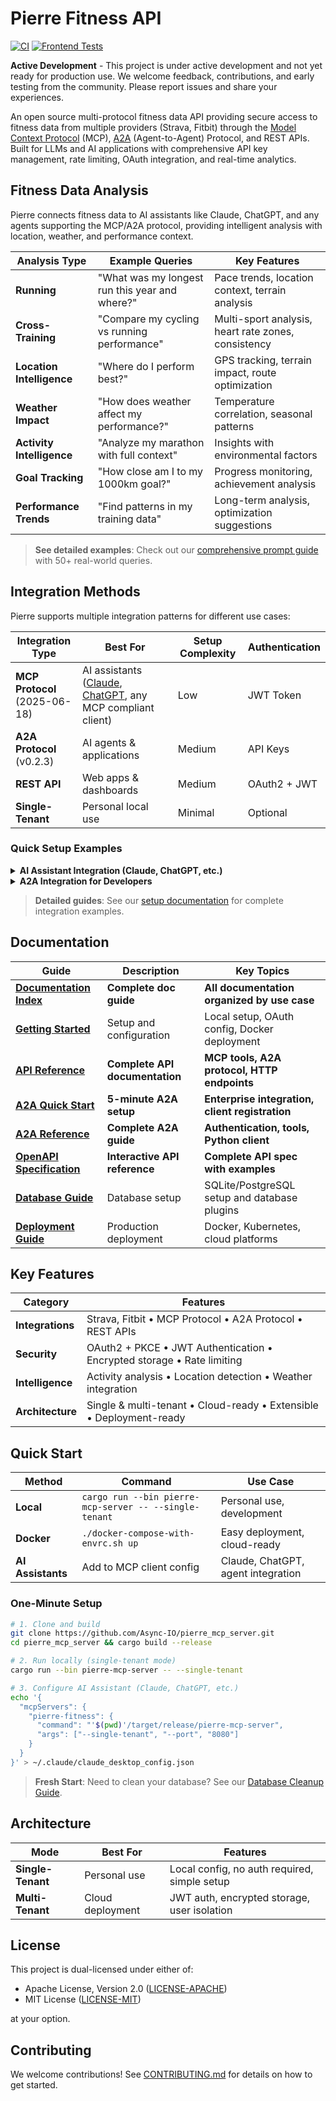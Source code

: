 # Pierre Fitness API

[![CI](https://github.com/Async-IO/pierre_mcp_server/actions/workflows/ci.yml/badge.svg)](https://github.com/Async-IO/pierre_mcp_server/actions/workflows/ci.yml)
[![Frontend Tests](https://github.com/Async-IO/pierre_mcp_server/actions/workflows/frontend-tests.yml/badge.svg)](https://github.com/Async-IO/pierre_mcp_server/actions/workflows/frontend-tests.yml)

**Active Development** - This project is under active development and not yet ready for production use. We welcome feedback, contributions, and early testing from the community. Please report issues and share your experiences.

An open source multi-protocol fitness data API providing secure access to fitness data from multiple providers (Strava, Fitbit) through the [Model Context Protocol](https://modelcontextprotocol.io/specification/draft) (MCP), [A2A](https://github.com/google-a2a/A2A) (Agent-to-Agent) Protocol, and REST APIs. Built for LLMs and AI applications with comprehensive API key management, rate limiting, OAuth integration, and real-time analytics.

## Fitness Data Analysis

Pierre connects fitness data to AI assistants like Claude, ChatGPT, and any agents supporting the MCP/A2A protocol, providing intelligent analysis with location, weather, and performance context.

| Analysis Type | Example Queries | Key Features |
|---------------|----------------|--------------|
| **Running** | "What was my longest run this year and where?" | Pace trends, location context, terrain analysis |
| **Cross-Training** | "Compare my cycling vs running performance" | Multi-sport analysis, heart rate zones, consistency |
| **Location Intelligence** | "Where do I perform best?" | GPS tracking, terrain impact, route optimization |
| **Weather Impact** | "How does weather affect my performance?" | Temperature correlation, seasonal patterns |
| **Activity Intelligence** | "Analyze my marathon with full context" | Insights with environmental factors |
| **Goal Tracking** | "How close am I to my 1000km goal?" | Progress monitoring, achievement analysis |
| **Performance Trends** | "Find patterns in my training data" | Long-term analysis, optimization suggestions |

> **See detailed examples**: Check out our [comprehensive prompt guide](docs/PROMPT_EXAMPLES.md) with 50+ real-world queries.

## Integration Methods

Pierre supports multiple integration patterns for different use cases:

| Integration Type | Best For | Setup Complexity | Authentication |
|------------------|----------|------------------|----------------|
| **MCP Protocol**<br/>(2025-06-18) | AI assistants ([Claude](https://claude.ai), [ChatGPT](https://chatgpt.com), any MCP compliant client) | Low | JWT Token |
| **A2A Protocol**<br/>(v0.2.3) | AI agents & applications | Medium | API Keys |
| **REST API** | Web apps & dashboards | Medium | OAuth2 + JWT |
| **Single-Tenant** | Personal local use | Minimal | Optional |

### Quick Setup Examples

<details>
<summary><strong>AI Assistant Integration (Claude, ChatGPT, etc.)</strong></summary>

1. **Configure MCP Server**
   ```json
   // For Claude Desktop (~/.claude/claude_desktop_config.json)
   {
     "mcpServers": {
       "pierre-fitness": {
         "command": "path/to/pierre-mcp-server",
         "args": ["--single-tenant", "--port", "8080"]
       }
     }
   }
   
   // For ChatGPT or other MCP-compatible clients
   // Use the same MCP protocol with your client's configuration
   ```

2. **Connect to Strava**
   - Visit the OAuth URL provided by Pierre
   - Authorize access to your Strava data
   - Start asking questions in natural language

3. **Works with any MCP/A2A compatible agent**
   - Claude Desktop, ChatGPT with MCP support
   - Custom AI agents, GitHub Copilot extensions
   - Any application supporting MCP or A2A protocols

</details>

<details>
<summary><strong>A2A Integration for Developers</strong></summary>

```bash
# 1. Register your A2A client
curl -X POST http://localhost:8081/a2a/clients \
  -H "Content-Type: application/json" \
  -d '{
    "name": "My Fitness App",
    "description": "AI fitness coach",
    "capabilities": ["fitness-data-analysis"],
    "contact_email": "developer@myapp.com"
  }'

# 2. Authenticate client
curl -X POST http://localhost:8081/a2a/auth \
  -H "Content-Type: application/json" \
  -d '{
    "client_id": "your_client_id",
    "client_secret": "your_client_secret",
    "scopes": ["read", "write"]
  }'

# 3. Execute fitness tools (requires user JWT token)
curl -X POST http://localhost:8081/a2a/execute \
  -H "Content-Type: application/json" \
  -H "Authorization: Bearer USER_JWT_TOKEN" \
  -d '{
    "jsonrpc": "2.0",
    "method": "tools.execute",
    "params": {
      "tool_name": "get_activities",
      "parameters": {"provider": "strava", "limit": 10}
    },
    "id": 1
  }'
```

**📚 A2A Quick Start**: See [A2A_QUICK_START.md](docs/A2A_QUICK_START.md) for complete 5-minute setup guide.

</details>

> **Detailed guides**: See our [setup documentation](docs/SETUP.md) for complete integration examples.

## Documentation

| Guide | Description | Key Topics |
|-------|-------------|------------|
| **[Documentation Index](docs/README.md)** | **Complete doc guide** | **All documentation organized by use case** |
| **[Getting Started](docs/GETTING_STARTED.md)** | Setup and configuration | Local setup, OAuth config, Docker deployment |
| **[API Reference](docs/API_REFERENCE.md)** | **Complete API documentation** | **MCP tools, A2A protocol, HTTP endpoints** |
| **[A2A Quick Start](docs/A2A_QUICK_START.md)** | **5-minute A2A setup** | **Enterprise integration, client registration** |
| **[A2A Reference](docs/A2A_REFERENCE.md)** | **Complete A2A guide** | **Authentication, tools, Python client** |
| **[OpenAPI Specification](docs/openapi.yaml)** | **Interactive API reference** | **Complete API spec with examples** |
| **[Database Guide](docs/DATABASE_GUIDE.md)** | Database setup | SQLite/PostgreSQL setup and database plugins |
| **[Deployment Guide](docs/DEPLOYMENT_GUIDE.md)** | Production deployment | Docker, Kubernetes, cloud platforms |

## Key Features

| Category | Features |
|----------|----------|
| **Integrations** | Strava, Fitbit • MCP Protocol • A2A Protocol • REST APIs |
| **Security** | OAuth2 + PKCE • JWT Authentication • Encrypted storage • Rate limiting |
| **Intelligence** | Activity analysis • Location detection • Weather integration |
| **Architecture** | Single & multi-tenant • Cloud-ready • Extensible • Deployment-ready |

## Quick Start

| Method | Command | Use Case |
|--------|---------|----------|
| **Local** | `cargo run --bin pierre-mcp-server -- --single-tenant` | Personal use, development |
| **Docker** | `./docker-compose-with-envrc.sh up` | Easy deployment, cloud-ready |
| **AI Assistants** | Add to MCP client config | Claude, ChatGPT, agent integration |

### One-Minute Setup
```bash
# 1. Clone and build
git clone https://github.com/Async-IO/pierre_mcp_server.git
cd pierre_mcp_server && cargo build --release

# 2. Run locally (single-tenant mode)
cargo run --bin pierre-mcp-server -- --single-tenant

# 3. Configure AI Assistant (Claude, ChatGPT, etc.)
echo '{
  "mcpServers": {
    "pierre-fitness": {
      "command": "'$(pwd)'/target/release/pierre-mcp-server",
      "args": ["--single-tenant", "--port", "8080"]
    }
  }
}' > ~/.claude/claude_desktop_config.json
```

> **Fresh Start**: Need to clean your database? See our [Database Cleanup Guide](docs/DATABASE_CLEANUP.md).

## Architecture

| Mode | Best For | Features |
|------|----------|----------|
| **Single-Tenant** | Personal use | Local config, no auth required, simple setup |
| **Multi-Tenant** | Cloud deployment | JWT auth, encrypted storage, user isolation |

## License

This project is dual-licensed under either of:

* Apache License, Version 2.0 ([LICENSE-APACHE](LICENSE-APACHE))
* MIT License ([LICENSE-MIT](LICENSE-MIT))

at your option.

## Contributing

We welcome contributions! See [CONTRIBUTING.md](CONTRIBUTING.md) for details on how to get started.